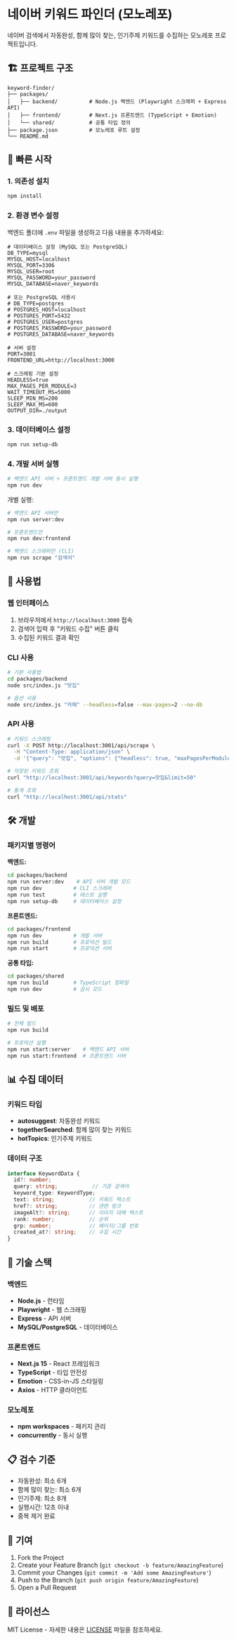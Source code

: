 # 네이버 키워드 파인더 (모노레포)

네이버 검색에서 자동완성, 함께 많이 찾는, 인기주제 키워드를 수집하는 모노레포 프로젝트입니다.

## 🏗️ 프로젝트 구조

```
keyword-finder/
├── packages/
│   ├── backend/          # Node.js 백엔드 (Playwright 스크래퍼 + Express API)
│   ├── frontend/         # Next.js 프론트엔드 (TypeScript + Emotion)
│   └── shared/           # 공통 타입 정의
├── package.json          # 모노레포 루트 설정
└── README.md
```

## 🚀 빠른 시작

### 1. 의존성 설치
```bash
npm install
```

### 2. 환경 변수 설정
백엔드 폴더에 `.env` 파일을 생성하고 다음 내용을 추가하세요:

```env
# 데이터베이스 설정 (MySQL 또는 PostgreSQL)
DB_TYPE=mysql
MYSQL_HOST=localhost
MYSQL_PORT=3306
MYSQL_USER=root
MYSQL_PASSWORD=your_password
MYSQL_DATABASE=naver_keywords

# 또는 PostgreSQL 사용시
# DB_TYPE=postgres
# POSTGRES_HOST=localhost
# POSTGRES_PORT=5432
# POSTGRES_USER=postgres
# POSTGRES_PASSWORD=your_password
# POSTGRES_DATABASE=naver_keywords

# 서버 설정
PORT=3001
FRONTEND_URL=http://localhost:3000

# 스크래핑 기본 설정
HEADLESS=true
MAX_PAGES_PER_MODULE=3
WAIT_TIMEOUT_MS=5000
SLEEP_MIN_MS=200
SLEEP_MAX_MS=600
OUTPUT_DIR=./output
```

### 3. 데이터베이스 설정
```bash
npm run setup-db
```

### 4. 개발 서버 실행
```bash
# 백엔드 API 서버 + 프론트엔드 개발 서버 동시 실행
npm run dev
```

개별 실행:
```bash
# 백엔드 API 서버만
npm run server:dev

# 프론트엔드만
npm run dev:frontend

# 백엔드 스크래퍼만 (CLI)
npm run scrape "검색어"
```

## 📱 사용법

### 웹 인터페이스
1. 브라우저에서 `http://localhost:3000` 접속
2. 검색어 입력 후 "키워드 수집" 버튼 클릭
3. 수집된 키워드 결과 확인

### CLI 사용
```bash
# 기본 사용법
cd packages/backend
node src/index.js "맛집"

# 옵션 사용
node src/index.js "카페" --headless=false --max-pages=2 --no-db
```

### API 사용
```bash
# 키워드 스크래핑
curl -X POST http://localhost:3001/api/scrape \
  -H "Content-Type: application/json" \
  -d '{"query": "맛집", "options": {"headless": true, "maxPagesPerModule": 2}}'

# 저장된 키워드 조회
curl "http://localhost:3001/api/keywords?query=맛집&limit=50"

# 통계 조회
curl "http://localhost:3001/api/stats"
```

## 🛠️ 개발

### 패키지별 명령어

**백엔드:**
```bash
cd packages/backend
npm run server:dev    # API 서버 개발 모드
npm run dev          # CLI 스크래퍼
npm run test         # 테스트 실행
npm run setup-db     # 데이터베이스 설정
```

**프론트엔드:**
```bash
cd packages/frontend
npm run dev          # 개발 서버
npm run build        # 프로덕션 빌드
npm run start        # 프로덕션 서버
```

**공통 타입:**
```bash
cd packages/shared
npm run build        # TypeScript 컴파일
npm run dev          # 감시 모드
```

### 빌드 및 배포
```bash
# 전체 빌드
npm run build

# 프로덕션 실행
npm run start:server    # 백엔드 API 서버
npm run start:frontend  # 프론트엔드 서버
```

## 📊 수집 데이터

### 키워드 타입
- **autosuggest**: 자동완성 키워드
- **togetherSearched**: 함께 많이 찾는 키워드  
- **hotTopics**: 인기주제 키워드

### 데이터 구조
```typescript
interface KeywordData {
  id?: number;
  query: string;           // 기준 검색어
  keyword_type: KeywordType;
  text: string;           // 키워드 텍스트
  href?: string;          // 관련 링크
  imageAlt?: string;      // 이미지 대체 텍스트
  rank: number;           // 순위
  grp: number;            // 페이지/그룹 번호
  created_at?: string;    // 수집 시간
}
```

## 🔧 기술 스택

### 백엔드
- **Node.js** - 런타임
- **Playwright** - 웹 스크래핑
- **Express** - API 서버
- **MySQL/PostgreSQL** - 데이터베이스

### 프론트엔드
- **Next.js 15** - React 프레임워크
- **TypeScript** - 타입 안전성
- **Emotion** - CSS-in-JS 스타일링
- **Axios** - HTTP 클라이언트

### 모노레포
- **npm workspaces** - 패키지 관리
- **concurrently** - 동시 실행

## 📋 검수 기준

- 자동완성: 최소 6개
- 함께 많이 찾는: 최소 6개
- 인기주제: 최소 8개
- 실행시간: 12초 이내
- 중복 제거 완료

## 🤝 기여

1. Fork the Project
2. Create your Feature Branch (`git checkout -b feature/AmazingFeature`)
3. Commit your Changes (`git commit -m 'Add some AmazingFeature'`)
4. Push to the Branch (`git push origin feature/AmazingFeature`)
5. Open a Pull Request

## 📄 라이선스

MIT License - 자세한 내용은 [LICENSE](LICENSE) 파일을 참조하세요.